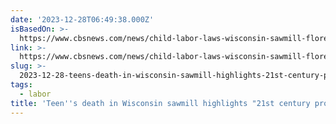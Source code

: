 ```yaml
---
date: '2023-12-28T06:49:38.000Z'
isBasedOn: >-
  https://www.cbsnews.com/news/child-labor-laws-wisconsin-sawmill-florence-hardwoods/
link: >-
  https://www.cbsnews.com/news/child-labor-laws-wisconsin-sawmill-florence-hardwoods/
slug: >-
  2023-12-28-teens-death-in-wisconsin-sawmill-highlights-21st-century-problem-across
tags:
  - labor
title: 'Teen''s death in Wisconsin sawmill highlights "21st century problem" across '
---
```


